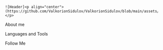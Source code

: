 	![Header]<p align="center">(https://github.com/ValkorionSidulov/ValkorionSidulov/blob/main/assets/Header.png)</p>

About me

Languages and Tools

Follow Me
